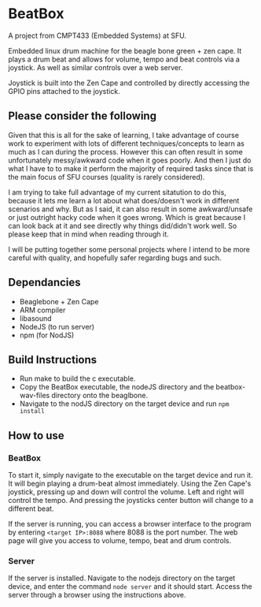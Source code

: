 # BeatBox
A project from CMPT433 (Embedded Systems) at SFU.

Embedded linux drum machine for the beagle bone green + zen cape. It plays a drum beat and allows for 
volume, tempo and beat controls via a joystick. As well as similar controls over a web server.

Joystick is built into the Zen Cape and controlled by directly accessing the GPIO pins attached to the joystick.

## Please consider the following
Given that this is all for the sake of learning, I take advantage of course work to experiment with lots of different techniques/concepts 
to learn as much as I can during the process. However this can often result in some unfortunately messy/awkward code when it goes poorly.
And then I just do what I have to to make it perform the majority of required tasks since that is the main focus of SFU courses (quality is rarely considered).

I am trying to take full advantage of my current sitatution to do this, because it lets me learn a lot about what does/doesn't work in different scenarios and why.
But as I said, it can also result in some awkward/unsafe or just outright hacky code when it goes wrong. Which is great because I can look back at it and see directly
why things did/didn't work well. So please keep that in mind when reading through it.

I will be putting together some personal projects where I intend to be more careful with quality, and hopefully safer regarding bugs and such.

## Dependancies
- Beaglebone + Zen Cape
- ARM compiler
- libasound
- NodeJS (to run server)
- npm (for NodJS)

## Build Instructions
- Run make to build the c executable.
- Copy the BeatBox executable, the nodeJS directory and the beatbox-wav-files directory onto the beaglbone.
- Navigate to the nodJS directory on the target device and run `npm install`

## How to use
### BeatBox
To start it, simply navigate to the executable on the target device and run it. It will begin playing a drum-beat almost immediately.
Using the Zen Cape's joystick, pressing up and down will control the volume. Left and right will control the tempo. And pressing 
the joysticks center button will change to a different beat.

If the server is running, you can access a browser interface to the program by entering `<target IP>:8088` where 8088 is the port number.
The web page will give you access to volume, tempo, beat and drum controls.

### Server
If the server is installed. Navigate to the nodejs directory on the target device, and enter the command `node server` and it should start.
Access the server through a browser using the instructions above.

